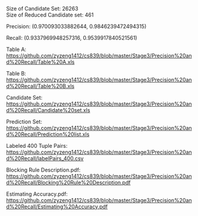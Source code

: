 Size of Candidate Set: 26263  
Size of Reduced Candidate set: 461  

Precision: (0.970093033882644, 0.9846239472494315)

Recall: (0.9337969948257316, 0.9539917840521561)

Table A: https://github.com/zyzeng1412/cs839/blob/master/Stage3/Precision%20and%20Recall/Table%20A.xls  

Table B: https://github.com/zyzeng1412/cs839/blob/master/Stage3/Precision%20and%20Recall/Table%20B.xls  

Candidate Set: https://github.com/zyzeng1412/cs839/blob/master/Stage3/Precision%20and%20Recall/Candidate%20set.xls  

Prediction Set: https://github.com/zyzeng1412/cs839/blob/master/Stage3/Precision%20and%20Recall/Prediction%20list.xls  

Labeled 400 Tuple Pairs: https://github.com/zyzeng1412/cs839/blob/master/Stage3/Precision%20and%20Recall/labelPairs_400.csv

Blocking Rule Description.pdf: https://github.com/zyzeng1412/cs839/blob/master/Stage3/Precision%20and%20Recall/Blocking%20Rule%20Description.pdf

Estimating Accuracy.pdf: https://github.com/zyzeng1412/cs839/blob/master/Stage3/Precision%20and%20Recall/Estimating%20Accuracy.pdf
